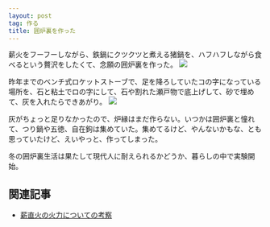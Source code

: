 ```yaml
---
layout: post
tag: 作る
title: 囲炉裏を作った
---
```

薪火をフーフーしながら、鉄鍋にクツクツと煮える猪鍋を、ハフハフしながら食べるという贅沢をしたくて、念願の囲炉裏を作った。
![](https://kobapan.com/f/32166654456_27b7b92498.jpg)

昨年までのベンチ式ロケットストーブで、足を降ろしていたコの字になっている場所を、石と粘土でロの字にして、石や割れた瀬戸物で底上げして、砂で埋めて、灰を入れたらできあがり。
![](https://kobapan.com/f/32166654946_bde46f6a99.jpg)

灰がちょっと足りなかったので、炉縁はまだ作らない。いつかは囲炉裏と憧れて、つり鍋や五徳、自在鉤は集めていた。集めてるけど、やんないかもな、とも思っていたけど、えいやっと、作ってしまった。

冬の囲炉裏生活は果たして現代人に耐えられるかどうか、暮らしの中で実験開始。

## 関連記事
- [薪直火の火力についての考察](http://kobapan.com/blog/2017/03/01/irori.html)
